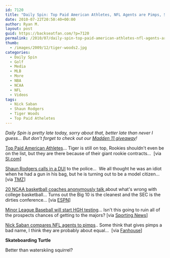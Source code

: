 ```yaml
---
id: 7120
title: "Daily Spin: Top Paid American Athletes, NFL Agents are Pimps, Skateboarding Turtle"
date: 2010-07-22T20:50:40+00:00
author: Ryan M.
layout: post
guid: https://backseatfan.com/?p=7120
permalink: /2010/07/daily-spin-top-paid-american-athletes-nfl-agents-are-pimps-skateboarding-turtle/
thumb:
  - /images/2009/12/tiger-woods2.jpg
categories:
  - Daily Spin
  - Golf
  - Media
  - MLB
  - More
  - NBA
  - NCAA
  - NFL
  - Videos
tags:
  - Nick Saban
  - Shaun Rodgers
  - Tiger Woods
  - Top Paid Atheletes
---
```


<div class="entry">
  <p>
    <em>Daily Spin is pretty late today, sorry about that, better late than never I guess&#8230; But don't forget to check out our </em><a href="http://www.backseatfan.com/madden11"><em>Madden 11 giveaway</em></a><em>!</em>
  </p>

  <p>
    <a href="http://sportsillustrated.cnn.com/specials/fortunate50-2010/?eref=sihp">Top Paid American Athletes</a>&#8230; Tiger is still on top, Rookies shouldn't even be on the list, but they are there because of their giant rookie contracts&#8230;  [via <a href="http://sportsillustrated.cnn.com/specials/fortunate50-2010/?eref=sihp">SI.com</a>]
  </p>

  <p>
    <a href="http://www.tmz.com/2010/07/22/shaun-rogers-cleveland-browns-911-call-dui-drunk-driver/">Shaun Rodgers calls in a DUI</a> to the police&#8230;  We all thought he was an idiot when he had a gun in his bag, but he is turning out to be a model citizen&#8230; [via <a href="http://www.tmz.com/2010/07/22/shaun-rogers-cleveland-browns-911-call-dui-drunk-driver/">TMZ</a>]
  </p>

  <p>
    <a href="http://sports.espn.go.com/ncb/columns/story?columnist=oneil_dana&id=5398415">20 NCAA basketball coaches anonymously talk </a>about what's wrong with college basketball&#8230; Turns out the Big 10 is the cleanest and the SEC is the dirties conference&#8230; [via <a href="http://sports.espn.go.com/ncb/columns/story?columnist=oneil_dana&id=5398415">ESPN</a>]
  </p>

  <p>
    <a href="http://www.sportingnews.com/mlb/article/2010-07-22/mlb-begins-testing-for-hgh-minor-leagues">Minor League Baseball will start HGH testing</a>&#8230; Isn't this going to ruin all of the prospects chances of getting to the majors? [via <a href="http://www.sportingnews.com/mlb/article/2010-07-22/mlb-begins-testing-for-hgh-minor-leagues">Sporting News</a>]
  </p>

  <p>
    <a href="http://ncaafootball.fanhouse.com/2010/07/22/nick-saban-owes-pimps-an-apology/">Nick Saban compares NFL agents to pimps</a>.. Some think that gives pimps a bad name, I think they are probably about equal&#8230;  [via <a href="http://ncaafootball.fanhouse.com/2010/07/22/nick-saban-owes-pimps-an-apology/">Fanhouse</a>]
  </p>

  <p>
    <strong>Skateboarding Turtle<br /> </strong>
  </p>

  <p>
    Better than waterskiing squirrel?
  </p>

  <p>
    <span style="color: #800000;"><strong><br /> </strong></span>
  </p>
</div>
